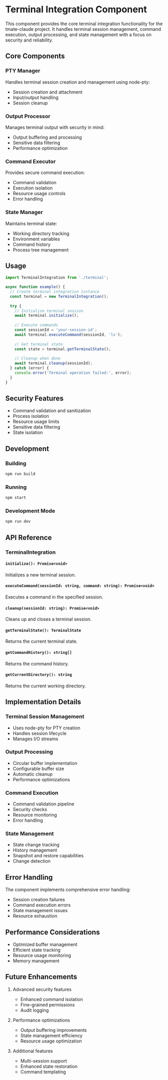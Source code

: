 # Terminal Integration Component

This component provides the core terminal integration functionality for the tmate-claude project. It handles terminal session management, command execution, output processing, and state management with a focus on security and reliability.

## Core Components

### PTY Manager
Handles terminal session creation and management using node-pty:
- Session creation and attachment
- Input/output handling
- Session cleanup

### Output Processor
Manages terminal output with security in mind:
- Output buffering and processing
- Sensitive data filtering
- Performance optimization

### Command Executor
Provides secure command execution:
- Command validation
- Execution isolation
- Resource usage controls
- Error handling

### State Manager
Maintains terminal state:
- Working directory tracking
- Environment variables
- Command history
- Process tree management

## Usage

```typescript
import TerminalIntegration from './terminal';

async function example() {
  // Create terminal integration instance
  const terminal = new TerminalIntegration();
  
  try {
    // Initialize terminal session
    await terminal.initialize();
    
    // Execute commands
    const sessionId = 'your-session-id';
    await terminal.executeCommand(sessionId, 'ls');
    
    // Get terminal state
    const state = terminal.getTerminalState();
    
    // Cleanup when done
    await terminal.cleanup(sessionId);
  } catch (error) {
    console.error('Terminal operation failed:', error);
  }
}
```

## Security Features

- Command validation and sanitization
- Process isolation
- Resource usage limits
- Sensitive data filtering
- State isolation

## Development

### Building
```bash
npm run build
```

### Running
```bash
npm start
```

### Development Mode
```bash
npm run dev
```

## API Reference

### TerminalIntegration

#### `initialize(): Promise<void>`
Initializes a new terminal session.

#### `executeCommand(sessionId: string, command: string): Promise<void>`
Executes a command in the specified session.

#### `cleanup(sessionId: string): Promise<void>`
Cleans up and closes a terminal session.

#### `getTerminalState(): TerminalState`
Returns the current terminal state.

#### `getCommandHistory(): string[]`
Returns the command history.

#### `getCurrentDirectory(): string`
Returns the current working directory.

## Implementation Details

### Terminal Session Management
- Uses node-pty for PTY creation
- Handles session lifecycle
- Manages I/O streams

### Output Processing
- Circular buffer implementation
- Configurable buffer size
- Automatic cleanup
- Performance optimizations

### Command Execution
- Command validation pipeline
- Security checks
- Resource monitoring
- Error handling

### State Management
- State change tracking
- History management
- Snapshot and restore capabilities
- Change detection

## Error Handling

The component implements comprehensive error handling:
- Session creation failures
- Command execution errors
- State management issues
- Resource exhaustion

## Performance Considerations

- Optimized buffer management
- Efficient state tracking
- Resource usage monitoring
- Memory management

## Future Enhancements

1. Advanced security features
   - Enhanced command isolation
   - Fine-grained permissions
   - Audit logging

2. Performance optimizations
   - Output buffering improvements
   - State management efficiency
   - Resource usage optimization

3. Additional features
   - Multi-session support
   - Enhanced state restoration
   - Command templating
